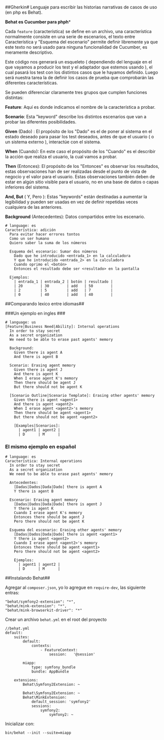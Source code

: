 ##Gherkin#
Lenguaje para escribir las historias narrativas de casos de uso (en php es Behat).

**Behat es Cucumber para phph***


Cada `feature` (característica) se define en un archivo, una característica normalmente consiste en una serie de escenarios, el texto entre Característica y "Esquema del escenario" permite definir libremente ya que este texto no será usado para ninguna funcionalidad de Cucumber, es meramente descriptivo.

Este código nos generará un esqueleto ( dependiendo del lenguaje en el que vayamos a producir los test y el adaptador que estemos usando ), el cual pasará los test con los distintos casos que le hayamos definido. Luego será nuestra tarea la de definir los casos de prueba que comprobarán las diferentes características.

Se pueden diferenciar claramente tres grupos que cumplen funciones distintas:

**Feature**: Aquí es donde indicamos el nombre de la característica a probar.

**Scenario**: Esta "keyword" describe los distintos escenarios que van a probar las diferentes posibilidades.

**Given** (Dado) : El propósito de los "Dado" es el de poner al sistema en el estado deseado para pasar los test deseados, antes de que el usuario ( o un sistema externo ), interactúe con el sistema.

**When** (Cuando): En este caso el propósito de los "Cuando" es el describir la acción que realiza el usuario, la cual vamos a probar.

**Then** (Entonces): El propósito de los "Entonces" es observar los resultados, estas observaciones han de ser realizadas desde el punto de vista de negocio y el valor para el usuario. Estas observaciones también deben de estar en algún sitio visible para el usuario, no en una base de datos o capas inferiores del sistema.

**And, But** ( Y, Pero ): Estas "keywords" están destinadas a aumentar la legibilidad y pueden ser usadas en vez de definir repetidas veces cualquiera de las anteriores.

**Background** (Antecedentes): Datos compartidos entre los escenario.

	# language: es
	Característica: adición
	  Para evitar hacer errores tontos
	  Como un ser humano
	  Quiero saber la suma de los números
	
	  Esquema del escenario: Sumar dos números
	    Dado que he introducido <entrada_1> en la calculadora
	    Y que he introducido <entrada_2> en la calculadora
	    Cuando oprimo el <botón>
	    Entonces el resultado debe ser <resultado> en la pantalla
	
	  Ejemplos:
	    | entrada_1 | entrada_2 | botón | resultado |
	    | 20        | 30        | add   | 50        |
	    | 2         | 5         | add   | 7         |
	    | 0         | 40        | add   | 40        |


##Comparando lexico entre idiomas##

###Un ejemplo en ingles ###

	# language: us
	[Feature|Business Need|Ability]: Internal operations
	  In order to stay secret
	  As a secret organization
	  We need to be able to erase past agents' memory
	
	  Background:
	    Given there is agent A
	    And there is agent B
	
	  Scenario: Erasing agent memory
	    Given there is agent J
	    And there is agent K
	    When I erase agent K's memory
	    Then there should be agent J
	    But there should not be agent K
	
	  [Scenario Outline|Scenario Template]: Erasing other agents' memory
	    Given there is agent <agent1>
	    And there is agent <agent2>
	    When I erase agent <agent2>'s memory
	    Then there should be agent <agent1>
	    But there should not be agent <agent2>
	
	    [Examples|Scenarios]:
	      | agent1 | agent2 |
	      | D      | M      |


### El mismo ejemplo en español ###

	# language: es
	Característica: Internal operations
	  In order to stay secret
	  As a secret organization
	  We need to be able to erase past agents' memory
	
	  Antecedentes:
	    [Dadas|Dados|Dada|Dado] there is agent A
	    Y there is agent B
	
	  Escenario: Erasing agent memory
	    [Dadas|Dados|Dada|Dado] there is agent J
	    Y there is agent K
	    Cuando I erase agent K's memory
	    Entonces there should be agent J
	    Pero there should not be agent K
	
	  Esquema del escenario: Erasing other agents' memory
	    [Dadas|Dados|Dada|Dado] there is agent <agent1>
	    Y there is agent <agent2>
	    Cuando I erase agent <agent2>'s memory
	    Entonces there should be agent <agent1>
	    Pero there should not be agent <agent2>
	
	    Ejemplos:
	      | agent1 | agent2 |
	      | D      | M      |



##Instalando Behat##

Agregar al `composer.json`, yo lo agregue en `require-dev`, las siguiente entras:

	"behat/symfony2-extension": "*",
    "behat/mink-extension": "*",
    "behat/mink-browserkit-driver": "*"

Crear un archivo `behat.yml` en el root del proyecto

	//behat.yml
	default:
	    suites:
	        default:
	            contexts:
	                - FeatureContext:
	                    session:   '@session'

	        miapp:
	            type: symfony_bundle
	            bundle: AppBundle
	
	    extensions:
	        Behat\Symfony2Extension: ~
	
	        Behat\Symfony2Extension: ~
	        Behat\MinkExtension:
	            default_session: 'symfony2'
	            sessions:
	                symfony2:
	                    symfony2: ~

Inicializar con:

	bin/behat --init --suite=miapp